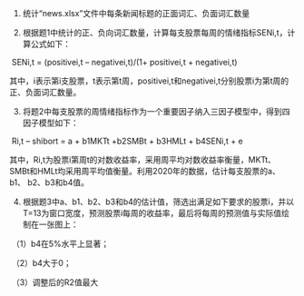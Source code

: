 

1. 统计“news.xlsx”文件中每条新闻标题的正面词汇、负面词汇数量

 

2. 根据题1中统计的正、负向词汇数量，计算每支股票每周的情绪指标SENi,t，计算公式如下：

​		SENi,t = (positivei,t – negativei,t)/(1+ positivei,t + negativei,t)

​		其中，i表示第i支股票，t表示第t周，positivei,t和negativei,t分别股票i为第t周的正、负面词汇数量。

 

3. 将题2中每支股票的周情绪指标作为一个重要因子纳入三因子模型中，得到四因子模型如下：

​		Ri,t – shibort = a + b1MKTt +b2SMBt + b3HMLt + b4SENi,t + e

​		其中，Ri,t为股票i第周t的对数收益率，采用周平均对数收益率衡量，MKTt、SMBt和HMLt均采用周平均值衡量。利用2020年的数据，估计每支股票的a、b1、	b2、b3和b4值。

 

4. 根据题3中a、b1、b2、b3和b4的估计值，筛选出满足如下要求的股票i，并以T=13为窗口宽度，预测股票i每周的收益率，最后将每周的预测值与实际值绘制在一张图上：

​	（1）b4在5%水平上显著；

​	（2）b4大于0；

​	（3）调整后的R2值最大






